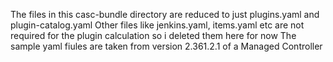 The files in this casc-bundle directory are reduced to just plugins.yaml and plugin-catalog.yaml
Other files like jenkins.yaml, items.yaml etc are not required for the plugin calculation so i deleted them here for now
The sample yaml fiules are taken from version 2.361.2.1 of a Managed Controller 